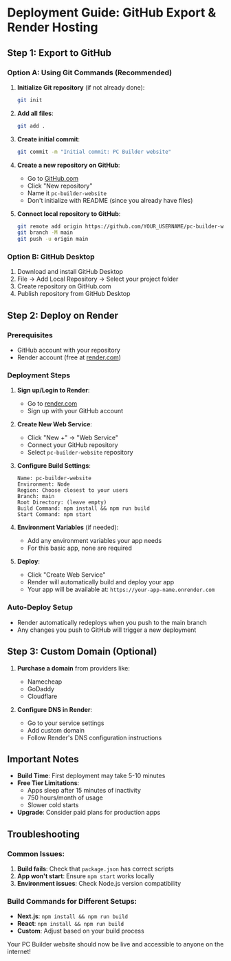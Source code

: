 # Deployment Guide: GitHub Export & Render Hosting

## Step 1: Export to GitHub

### Option A: Using Git Commands (Recommended)
1. **Initialize Git repository** (if not already done):
   ```bash
   git init
   ```

2. **Add all files**:
   ```bash
   git add .
   ```

3. **Create initial commit**:
   ```bash
   git commit -m "Initial commit: PC Builder website"
   ```

4. **Create a new repository on GitHub**:
   - Go to [GitHub.com](https://github.com)
   - Click "New repository"
   - Name it `pc-builder-website`
   - Don't initialize with README (since you already have files)

5. **Connect local repository to GitHub**:
   ```bash
   git remote add origin https://github.com/YOUR_USERNAME/pc-builder-website.git
   git branch -M main
   git push -u origin main
   ```

### Option B: GitHub Desktop
1. Download and install GitHub Desktop
2. File → Add Local Repository → Select your project folder
3. Create repository on GitHub.com
4. Publish repository from GitHub Desktop

## Step 2: Deploy on Render

### Prerequisites
- GitHub account with your repository
- Render account (free at [render.com](https://render.com))

### Deployment Steps

1. **Sign up/Login to Render**:
   - Go to [render.com](https://render.com)
   - Sign up with your GitHub account

2. **Create New Web Service**:
   - Click "New +" → "Web Service"
   - Connect your GitHub repository
   - Select `pc-builder-website` repository

3. **Configure Build Settings**:
   ```
   Name: pc-builder-website
   Environment: Node
   Region: Choose closest to your users
   Branch: main
   Root Directory: (leave empty)
   Build Command: npm install && npm run build
   Start Command: npm start
   ```

4. **Environment Variables** (if needed):
   - Add any environment variables your app needs
   - For this basic app, none are required

5. **Deploy**:
   - Click "Create Web Service"
   - Render will automatically build and deploy your app
   - Your app will be available at: `https://your-app-name.onrender.com`

### Auto-Deploy Setup
- Render automatically redeploys when you push to the main branch
- Any changes you push to GitHub will trigger a new deployment

## Step 3: Custom Domain (Optional)

1. **Purchase a domain** from providers like:
   - Namecheap
   - GoDaddy
   - Cloudflare

2. **Configure DNS in Render**:
   - Go to your service settings
   - Add custom domain
   - Follow Render's DNS configuration instructions

## Important Notes

- **Build Time**: First deployment may take 5-10 minutes
- **Free Tier Limitations**: 
  - Apps sleep after 15 minutes of inactivity
  - 750 hours/month of usage
  - Slower cold starts
- **Upgrade**: Consider paid plans for production apps

## Troubleshooting

### Common Issues:
1. **Build fails**: Check that `package.json` has correct scripts
2. **App won't start**: Ensure `npm start` works locally
3. **Environment issues**: Check Node.js version compatibility

### Build Commands for Different Setups:
- **Next.js**: `npm install && npm run build`
- **React**: `npm install && npm run build`
- **Custom**: Adjust based on your build process

Your PC Builder website should now be live and accessible to anyone on the internet!
